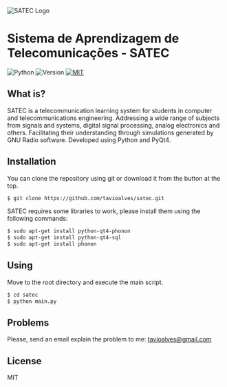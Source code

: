 ![SATEC Logo](https://github.com/tavioalves/satec/blob/master/Imagens/Icones/logo.png)
# Sistema de Aprendizagem de Telecomunicações - SATEC
![Python](https://img.shields.io/badge/Python-v2.7.13-orange.svg) ![Version](https://img.shields.io/badge/version-1.0-green.svg) [![MIT](https://img.shields.io/dub/l/vibe-d.svg)]() 

## What is?

SATEC is a telecommunication learning system for students in computer and telecommunications engineering. Addressing a wide range of subjects from signals and systems, digital signal processing, analog electronics and others. Facilitating their understanding through simulations generated by GNU Radio software. Developed using Python and PyQt4.

## Installation

You can clone the repository using git or download it from the button at the top.

```sh
$ git clone https://github.com/tavioalves/satec.git
````

SATEC requires some libraries to work, please install them using the following commands:

```sh
$ sudo apt-get install python-qt4-phonon
$ sudo apt-get install python-qt4-sql 
$ sudo apt-get install phonon
```

## Using

Move to the root directory and execute the main script.

```sh
$ cd satec
$ python main.py
```
## Problems

Please, send an email explain the problem to me: tavioalves@gmail.com

## License

MIT
